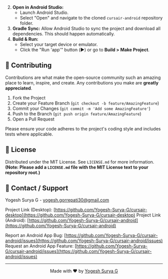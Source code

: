 2.  **Open in Android Studio:**
    *   Launch Android Studio.
    *   Select "Open" and navigate to the cloned `cursair-android` repository folder.
3.  **Gradle Sync:** Allow Android Studio to sync the project and download all dependencies. This should happen automatically.
4.  **Build & Run:**
    *   Select your target device or emulator.
    *   Click the "Run 'app'" button (▶️) or go to **Build > Make Project**.

## 🤝 Contributing

Contributions are what make the open-source community such an amazing place to learn, inspire, and create. Any contributions you make are **greatly appreciated**.

1.  Fork the Project
2.  Create your Feature Branch (`git checkout -b feature/AmazingFeature`)
3.  Commit your Changes (`git commit -m 'Add some AmazingFeature'`)
4.  Push to the Branch (`git push origin feature/AmazingFeature`)
5.  Open a Pull Request

Please ensure your code adheres to the project's coding style and includes tests where applicable.

## 📄 License

Distributed under the MIT License. See `LICENSE.md` for more information.
**(Note: Please add a `LICENSE.md` file with the MIT License text to your repository root.)**

## 💬 Contact / Support

Yogesh Surya G - [yogesh.gorrepati30@gmail.com](mailto:yogesh.gorrepati30@gmail.com)

Project Link (Desktop): [https://github.com/Yogesh-Surya-G/cursair-desktop](https://github.com/Yogesh-Surya-G/cursair-desktop)
Project Link (Android): [https://github.com/Yogesh-Surya-G/cursair-android](https://github.com/Yogesh-Surya-G/cursair-android)

Report an Android App Bug: [https://github.com/Yogesh-Surya-G/cursair-android/issues](https://github.com/Yogesh-Surya-G/cursair-android/issues)
Request an Android App Feature: [https://github.com/Yogesh-Surya-G/cursair-android/issues](https://github.com/Yogesh-Surya-G/cursair-android/issues)

---

<div align="center">
  Made with ❤️ by <a href="https://github.com/Yogesh-Surya-G">Yogesh Surya G</a>
</div>
